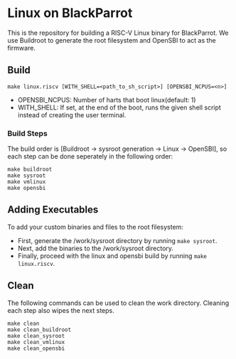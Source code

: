 # Linux on BlackParrot
This is the repository for building a RISC-V Linux binary for BlackParrot.
We use Buildroot to generate the root filesystem and OpenSBI to act as the firmware.

## Build
```
make linux.riscv [WITH_SHELL=<path_to_sh_script>] [OPENSBI_NCPUS=<n>]
```
* OPENSBI\_NCPUS: Number of harts that boot linux(default: 1)
* WITH\_SHELL: If set, at the end of the boot, runs the given shell script instead of creating the user terminal.

### Build Steps
The build order is [Buildroot -> sysroot generation -> Linux -> OpenSBI], so each step can be done seperately in the following order:
```
make buildroot
make sysroot
make vmlinux
make opensbi
```

## Adding Executables
To add your custom binaries and files to the root filesystem:
- First, generate the /work/sysroot directory by running `make sysroot`.
- Next, add the binaries to the /work/sysroot directory.
- Finally, proceed with the linux and opensbi build by running `make linux.riscv`.

## Clean
The following commands can be used to clean the work directory. Cleaning each step also wipes the next steps.
```
make clean
make clean_buildroot
make clean_sysroot
make clean_vmlinux
make clean_opensbi
```
